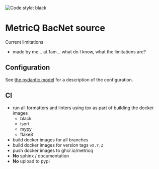 ![Code style: black](https://img.shields.io/badge/code%20style-black-000000.svg)

# MetricQ BacNet source

Current limitations

- made by me... at 1am... what do I know, what the limitations are?

## Configuration

See [the pydantic model](metricq_source_bacpypes/config_model.py) for a description of the configuration.

## CI

- run all formatters and linters using tox as part of building the docker images
  - black
  - isort
  - mypy
  - flake8
- build docker images for all branches
- build docker images for version tags `vX.Y.Z`
- push docker images to ghcr.io/metricq
- **No** sphinx / documentation
- **No** upload to pypi
